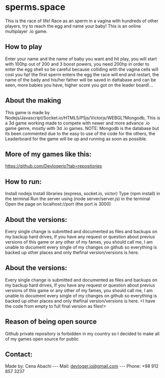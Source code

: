 # sperms.space
This is the race of life! Race as an sperm in a vagina with hundreds of other players, try to reach the egg and name your baby! This is an online multiplayer .io game.

## How to play
Enter your name and the name of baby you want and hit play, you will start with 100hp out of 200 and 3 boost powers, you need 200hp in order to enter the egg shell so be careful because colliding with the vagina cells will cost you hp! the first sperm enters the egg the race will end and restart, the name of the bady and his/her father will be saved in dattabase and can be seen, more babies you have, higher score you got on the leader board!...

## About the making
This game is made by Nodejs/Javascript/Socket.io/HTML5/P5js/Victorjs/WEBGL?Mongodb, This is a 3d game working made to compete with newer and more advance .io game genre, mostly with 3d .io games.
NOTE: Mongodb is the database but its been commented due to the easy to use of the code for the others, the Leaderboard for the game will be up and running as soon as possible.

## More of my games like this:
https://github.com/Devlogerio?tab=repositories

## How to run:
Install nodejs
Install libraries (express, socket.io, victor)
Type (npm install) in the terminal
Run the server using (node server/server.js) in the terminal
Open the page on localhost://port (the port is 3000)

## About the versions:
Every single change is submitted and documented as files and backups on my backup hard drives, If you have any request or question about previus versions of this game or any other of my fames, you should call me, I am unable to document every single of my changes on github so everything is backed up other places and only thefinal version/versions is here.

## About the versions:
Every single change is submitted and documented as files and backups on my backup hard drives, If you have any request or question about previus versions of this game or any other of my fames, you should call me, I am unable to document every single of my changes on github so everything is backed up other places and only thefinal version/versions is here.
<I have the code from empty to full final version as files!>

## Reason of being open source
Github private repository is forbidden in my country so I decided to make all of my games open source for public

## Contact:
Made by: Cena Abachi --- 
Mail: devloger.io@gmail.com --- 
Phone: +98 912 857 3237
